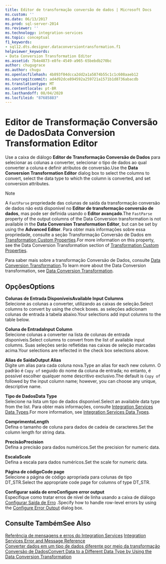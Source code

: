```yaml
---
title: Editor de transformação conversão de dados | Microsoft Docs
ms.custom: ''
ms.date: 06/13/2017
ms.prod: sql-server-2014
ms.reviewer: ''
ms.technology: integration-services
ms.topic: conceptual
f1_keywords:
- sql12.dts.designer.dataconversiontransformation.f1
helpviewer_keywords:
- Data Conversion Transformation Editor
ms.assetid: 7b4e4873-e8fe-4549-a965-65bebdb270bc
author: chugugrace
ms.author: chugu
ms.openlocfilehash: 4b893f04dcca2dd2a1a5874b55c1c1c608aaeb12
ms.sourcegitcommit: ad4d92dce894592a259721a1571b1d8736abacdb
ms.translationtype: MT
ms.contentlocale: pt-BR
ms.lasthandoff: 08/04/2020
ms.locfileid: "87685883"
---
```

# <a name="data-conversion-transformation-editor"></a><span data-ttu-id="bfef2-102">Editor de Transformação Conversão de Dados</span><span class="sxs-lookup"><span data-stu-id="bfef2-102">Data Conversion Transformation Editor</span></span>
  <span data-ttu-id="bfef2-103">Use a caixa de diálogo **Editor de Transformação Conversão de Dados** para selecionar as colunas a converter, selecionar o tipo de dados ao qual converter a coluna e definir atributos de conversão.</span><span class="sxs-lookup"><span data-stu-id="bfef2-103">Use the **Data Conversion Transformation Editor** dialog box to select the columns to convert, select the data type to which the column is converted, and set conversion attributes.</span></span>  
  
> [!NOTE]  
>  <span data-ttu-id="bfef2-104">A `FastParse` propriedade das colunas de saída da transformação conversão de dados não está disponível no **Editor de transformação conversão de dados**, mas pode ser definida usando o **Editor avançado**.</span><span class="sxs-lookup"><span data-stu-id="bfef2-104">The `FastParse` property of the output columns of the Data Conversion transformation is not available in the **Data Conversion Transformation Editor**, but can be set by using the **Advanced Editor**.</span></span> <span data-ttu-id="bfef2-105">Para obter mais informações sobre essa propriedade, consulte a seção Transformação Conversão de Dados em [Transformation Custom Properties](data-flow/transformations/transformation-custom-properties.md).</span><span class="sxs-lookup"><span data-stu-id="bfef2-105">For more information on this property, see the Data Conversion Transformation section of [Transformation Custom Properties](data-flow/transformations/transformation-custom-properties.md).</span></span>  
  
 <span data-ttu-id="bfef2-106">Para saber mais sobre a transformação Conversão de Dados, consulte [Data Conversion Transformation](data-flow/transformations/data-conversion-transformation.md).</span><span class="sxs-lookup"><span data-stu-id="bfef2-106">To learn more about the Data Conversion transformation, see [Data Conversion Transformation](data-flow/transformations/data-conversion-transformation.md).</span></span>  
  
## <a name="options"></a><span data-ttu-id="bfef2-107">Opções</span><span class="sxs-lookup"><span data-stu-id="bfef2-107">Options</span></span>  
 <span data-ttu-id="bfef2-108">**Colunas de Entrada Disponíveis**</span><span class="sxs-lookup"><span data-stu-id="bfef2-108">**Available Input Columns**</span></span>  
 <span data-ttu-id="bfef2-109">Selecione as colunas a converter, utilizando as caixas de seleção.</span><span class="sxs-lookup"><span data-stu-id="bfef2-109">Select columns to convert by using the check boxes.</span></span> <span data-ttu-id="bfef2-110">as seleções adicionam colunas de entrada à tabela abaixo.</span><span class="sxs-lookup"><span data-stu-id="bfef2-110">Your selections add input columns to the table below.</span></span>  
  
 <span data-ttu-id="bfef2-111">**Coluna de Entrada**</span><span class="sxs-lookup"><span data-stu-id="bfef2-111">**Input Column**</span></span>  
 <span data-ttu-id="bfef2-112">Selecione colunas a converter na lista de colunas de entrada disponíveis.</span><span class="sxs-lookup"><span data-stu-id="bfef2-112">Select columns to convert from the list of available input columns.</span></span> <span data-ttu-id="bfef2-113">Suas seleções serão refletidas nas caixas de seleção marcadas acima.</span><span class="sxs-lookup"><span data-stu-id="bfef2-113">Your selections are reflected in the check box selections above.</span></span>  
  
 <span data-ttu-id="bfef2-114">**Alias de Saída**</span><span class="sxs-lookup"><span data-stu-id="bfef2-114">**Output Alias**</span></span>  
 <span data-ttu-id="bfef2-115">Digite um alias para cada coluna nova.</span><span class="sxs-lookup"><span data-stu-id="bfef2-115">Type an alias for each new column.</span></span> <span data-ttu-id="bfef2-116">O padrão é `Copy of` seguido do nome da coluna de entrada; no entanto, é possível escolher qualquer nome descritivo exclusivo.</span><span class="sxs-lookup"><span data-stu-id="bfef2-116">The default is `Copy of` followed by the input column name; however, you can choose any unique, descriptive name.</span></span>  
  
 <span data-ttu-id="bfef2-117">**Tipo de Dados**</span><span class="sxs-lookup"><span data-stu-id="bfef2-117">**Data Type**</span></span>  
 <span data-ttu-id="bfef2-118">Selecione na lista um tipo de dados disponível.</span><span class="sxs-lookup"><span data-stu-id="bfef2-118">Select an available data type from the list.</span></span> <span data-ttu-id="bfef2-119">Para obter mais informações, consulte [Integration Services Data Types](data-flow/integration-services-data-types.md).</span><span class="sxs-lookup"><span data-stu-id="bfef2-119">For more information, see [Integration Services Data Types](data-flow/integration-services-data-types.md).</span></span>  
  
 <span data-ttu-id="bfef2-120">**Comprimento**</span><span class="sxs-lookup"><span data-stu-id="bfef2-120">**Length**</span></span>  
 <span data-ttu-id="bfef2-121">Defina o tamanho de coluna para dados de cadeia de caracteres.</span><span class="sxs-lookup"><span data-stu-id="bfef2-121">Set the column length for string data.</span></span>  
  
 <span data-ttu-id="bfef2-122">**Precisão**</span><span class="sxs-lookup"><span data-stu-id="bfef2-122">**Precision**</span></span>  
 <span data-ttu-id="bfef2-123">Defina a precisão para dados numéricos.</span><span class="sxs-lookup"><span data-stu-id="bfef2-123">Set the precision for numeric data.</span></span>  
  
 <span data-ttu-id="bfef2-124">**Escala**</span><span class="sxs-lookup"><span data-stu-id="bfef2-124">**Scale**</span></span>  
 <span data-ttu-id="bfef2-125">Defina a escala para dados numéricos.</span><span class="sxs-lookup"><span data-stu-id="bfef2-125">Set the scale for numeric data.</span></span>  
  
 <span data-ttu-id="bfef2-126">**Página de código**</span><span class="sxs-lookup"><span data-stu-id="bfef2-126">**Code page**</span></span>  
 <span data-ttu-id="bfef2-127">Selecione a página de código apropriada para colunas de tipo DT_STR.</span><span class="sxs-lookup"><span data-stu-id="bfef2-127">Select the appropriate code page for columns of type DT_STR.</span></span>  
  
 <span data-ttu-id="bfef2-128">**Configurar saída de erro**</span><span class="sxs-lookup"><span data-stu-id="bfef2-128">**Configure error output**</span></span>  
 <span data-ttu-id="bfef2-129">Especifique como tratar erros de nível de linha usando a caixa de diálogo [Configurar Saída de Erro](../../2014/integration-services/configure-error-output.md) .</span><span class="sxs-lookup"><span data-stu-id="bfef2-129">Specify how to handle row-level errors by using the [Configure Error Output](../../2014/integration-services/configure-error-output.md) dialog box.</span></span>  
  
## <a name="see-also"></a><span data-ttu-id="bfef2-130">Consulte Também</span><span class="sxs-lookup"><span data-stu-id="bfef2-130">See Also</span></span>  
 <span data-ttu-id="bfef2-131">[Referência de mensagens e erros do Integration Services](../../2014/integration-services/integration-services-error-and-message-reference.md) </span><span class="sxs-lookup"><span data-stu-id="bfef2-131">[Integration Services Error and Message Reference](../../2014/integration-services/integration-services-error-and-message-reference.md) </span></span>  
 [<span data-ttu-id="bfef2-132">Converter dados em um tipo de dados diferente por meio da transformação Conversão de Dados</span><span class="sxs-lookup"><span data-stu-id="bfef2-132">Convert Data to a Different Data Type by Using the Data Conversion Transformation</span></span>](data-flow/transformations/convert-data-type-by-using-data-conversion-transformation.md)  
  
  
